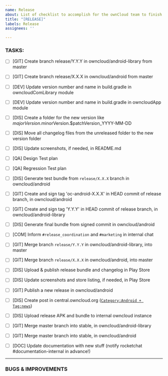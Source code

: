 ```yaml
---
name: Release
about: List of checklist to accomplish for the ownCloud team to finish the release process
title: "[RELEASE]"
labels: Release
assignees: ''

---
```


### TASKS:

 - [ ] [GIT] Create branch release/Y.Y.Y in owncloud/android-library from master
 - [ ] [GIT] Create branch release/X.X.X in owncloud/android from master
 - [ ] [DEV] Update version number and name in build.gradle in owncloudComLibrary module
 - [ ] [DEV] Update version number and name in build.gradle in owncloudApp module
 - [ ] [DIS] Create a folder for the new version like $majorVersion.$minorVersion.$patchVersion_YYYY-MM-DD
 - [ ] [DIS] Move all changelog files from the unreleased folder to the new version folder
 - [ ] [DIS] Update screenshots, if needed, in README.md
 - [ ] [QA] Design Test plan
 - [ ] [QA] Regression Test plan
 - [ ] [DIS] Generate test bundle from `release/X.X.X` branch in owncloud/android
 - [ ] [GIT] Create and sign tag 'oc-android-X.X.X' in HEAD commit of release branch, in owncloud/android
 - [ ] [GIT] Create and sign tag 'Y.Y.Y' in HEAD commit of release branch, in owncloud/android-library
 - [ ] [DIS] Generate final bundle from signed commit in owncloud/android
 - [ ] [COM] Inform `#release_coordination` and `#marketing` in internal chat
 - [ ] [GIT] Merge branch `release/Y.Y.Y` in owncloud/android-library, into master
 - [ ] [GIT] Merge branch `release/X.X.X` in owncloud/android, into master
 - [ ] [DIS] Upload & publish release bundle and changelog in Play Store
 - [ ] [DIS] Update screenshots and store listing, if needed, in Play Store
 - [ ] [GIT] Publish a new release in owncloud/android
 - [ ] [DIS] Create post in central.owncloud.org ([`Category:Android + Tag:news`](https://central.owncloud.org/tags/c/news/5/android))
 - [ ] [DIS] Upload release APK and bundle to internal owncloud instance
 - [ ] [GIT] Merge master branch into stable, in owncloud/android-library
 - [ ] [GIT] Merge master branch into stable, in owncloud/android
 - [ ] [DOC] Update documentation with new stuff (notify rocketchat #documentation-internal in advance!)


_____

### BUGS & IMPROVEMENTS
